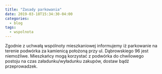 ```yaml
---
title: "Zasady parkowania"
date: 2019-03-18T15:34:30-04:00
categories:
  - blog
tags:
  - wspolnota
---
```

Zgodnie z uchwałą wspólnoty mieszkaniowej informujemy iż parkowanie na terenie podwórka za kamienicą położoną przy ul. Dąbrowskiego 96 jest niemożliwe. Mieszkańcy mogą korzystać z podwórka do chwilowego postoju na czas załadunku/wyładunku zakupów, dostaw bądź przeprowadzek. 